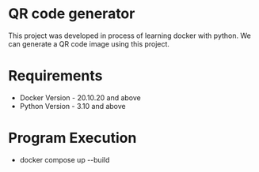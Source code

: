 # QR code generator

This project was developed in process of learning docker with python. We can generate a QR code image using this project.

# Requirements

* Docker Version - 20.10.20  and above
* Python Version - 3.10 and above


# Program Execution

* docker compose up --build